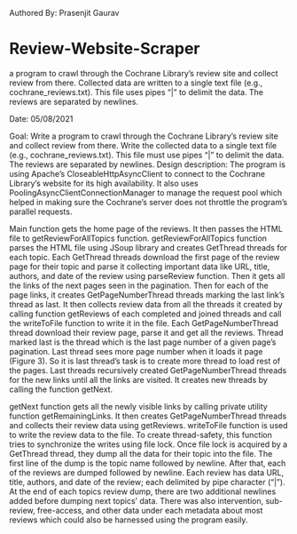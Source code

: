Authored By: Prasenjit Gaurav
# Review-Website-Scraper
a program to crawl through the Cochrane Library’s review site and collect review from there. Collected data are written to a single text file (e.g., cochrane_reviews.txt). This file uses pipes “|” to delimit the data. The reviews are separated by newlines.

Date: 05/08/2021

Goal:
Write a program to crawl through the Cochrane Library’s review site and collect review from there. Write the collected data to a single text file (e.g., cochrane_reviews.txt). This file must use pipes “|” to delimit the data. The reviews are separated by newlines.
Design description:
The program is using Apache’s CloseableHttpAsyncClient to connect to the Cochrane Library’s website for its high availability. It also uses PoolingAsyncClientConnectionManager to manage the request pool which helped in making sure the Cochrane’s server does not throttle the program’s parallel requests. 
 
Main function gets the home page of the reviews. It then passes the HTML file to getReviewForAllTopics function. 
getReviewForAllTopics function parses the HTML file using JSoup library and creates GetThread threads for each topic. 
Each GetThread threads download the first page of the review page for their topic and parse it collecting important data like URL, title, authors, and date of the review using parseReview function. Then it gets all the links of the next pages seen in the pagination. Then for each of the page links, it creates GetPageNumberThread threads marking the last link’s thread as last. It then collects review data from all the threads it created by calling function getReviews of each completed and joined threads and call the writeToFile function to write it in the file.
Each GetPageNumberThread thread download their review page, parse it and get all the reviews. Thread marked last is the thread which is the last page number of a given page’s pagination. Last thread sees more page number when it loads it page (Figure 3). So it is last thread’s task is to create more thread to load rest of the pages. Last threads recursively created GetPageNumberThread threads for the new links until all the links are visited. It creates new threads by calling the function getNext.
 
getNext function gets all the newly visible links by calling private utility function getRemainingLinks. It then creates GetPageNumberThread threads and collects their review data using getReviews.
writeToFile function is used to write the review data to the file. To create thread-safety, this function tries to synchronize the writes using file lock. Once file lock is acquired by a GetThread thread, they dump all the data for their topic into the file. The first line of the dump is the topic name followed by newline. After that, each of the reviews are dumped followed by newline. Each review has data URL, title, authors, and date of the review; each delimited by pipe character (“|”). At the end of each topics review dump, there are two additional newlines added before dumping next topics’ data. 
There was also intervention, sub-review, free-access, and other data under each metadata about most reviews which could also be harnessed using the program easily.

